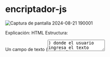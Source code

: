 # encriptador-js

![Captura de pantalla 2024-08-21 190001](https://github.com/user-attachments/assets/75d78bbf-6dcf-4677-8fa4-e4e7b8159a0d)

Explicación:
HTML Estructura:

Un campo de texto (<textarea>) donde el usuario ingresa el texto original o encriptado.
Dos botones: uno para encriptar y otro para desencriptar.
Un contenedor (<div id="output">) donde se muestra el resultado de la encriptación o desencriptación.
Funciones JavaScript:

encriptar(texto): Convierte el texto a UTF-8 y lo transforma en una cadena de números hexadecimales.
desencriptar(textoEncriptado): Toma el texto encriptado y lo convierte de nuevo a su forma original.
encriptarTexto(): Obtiene el texto ingresado, lo encripta y muestra el resultado en la página.
desencriptarTexto(): Obtiene el texto encriptado, lo desencripta y muestra el texto original en la página.
Uso:

El usuario ingresa el texto en el campo de texto y presiona "Encriptar" para obtener el texto encriptado.
El usuario puede pegar el texto encriptado en el mismo campo de texto y presionar "Desencriptar" para recuperar el texto original.

Espacio de trabajo: https://stackblitz.com/~/github.com/DaveSV/encriptador-js
